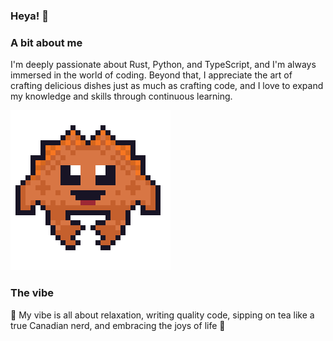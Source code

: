 ### Heya! 👋

### A bit about me

I'm deeply passionate about Rust, Python, and TypeScript, and I'm always immersed in the world of coding. Beyond that, I appreciate the art of crafting delicious dishes just as much as crafting code, and I love to expand my knowledge and skills through continuous learning.


![dancing_rust](./public/dancing-rust.gif)

### The vibe

:panda_face: My vibe is all about relaxation, writing quality code, sipping on tea like a true Canadian nerd, and embracing the joys of life 🍵
